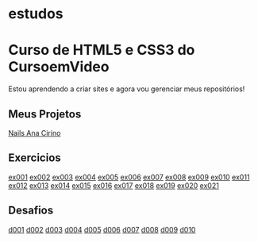 # estudos
 <h1>Curso de HTML5 e CSS3 do CursoemVideo</h1>

<p>Estou aprendendo a criar sites e agora vou gerenciar meus repositórios!<p>

<h2>Meus Projetos</h2>

<a href="https://arthurrodrigues1.github.io/NailsAnaCirino/" target= _blank>Nails Ana Cirino</a>

<h2>Exercicios</h2>

<a href="https://arthurrodrigues1.github.io/estudos/exercicios/ex001/" target= _blank>ex001</a>
<a href="https://arthurrodrigues1.github.io/estudos/exercicios/ex002/" target= _blank>ex002</a>
<a href="https://arthurrodrigues1.github.io/estudos/exercicios/ex003/" target= _blank>ex003</a>
<a href="https://arthurrodrigues1.github.io/estudos/exercicios/ex004/" target= _blank>ex004</a>
<a href="https://arthurrodrigues1.github.io/estudos/exercicios/ex005/" target= _blank>ex005</a>
<a href="https://arthurrodrigues1.github.io/estudos/exercicios/ex006/" target= _blank>ex006</a>
<a href="https://arthurrodrigues1.github.io/estudos/exercicios/ex007/" target= _blank>ex007</a>
<a href="https://arthurrodrigues1.github.io/estudos/exercicios/ex008/" target= _blank>ex008</a>
<a href="https://arthurrodrigues1.github.io/estudos/exercicios/ex009/" target= _blank>ex009</a>
<a href="https://arthurrodrigues1.github.io/estudos/exercicios/ex010/" target= _blank>ex010</a>
<a href="https://arthurrodrigues1.github.io/estudos/exercicios/ex011/" target= _blank>ex011</a>
<a href="https://arthurrodrigues1.github.io/estudos/exercicios/ex012/" target= _blank>ex012</a>
<a href="https://arthurrodrigues1.github.io/estudos/exercicios/ex013/" target= _blank>ex013</a>
<a href="https://arthurrodrigues1.github.io/estudos/exercicios/ex014/" target= _blank>ex014</a>
<a href="https://arthurrodrigues1.github.io/estudos/exercicios/ex015/" target= _blank>ex015</a>
<a href="https://arthurrodrigues1.github.io/estudos/exercicios/ex016/" target= _blank>ex016</a>
<a href="https://arthurrodrigues1.github.io/estudos/exercicios/ex017/" target= _blank>ex017</a>
<a href="https://arthurrodrigues1.github.io/estudos/exercicios/ex018/" target= _blank>ex018</a>
<a href="https://arthurrodrigues1.github.io/estudos/exercicios/ex019/" target= _blank>ex019</a>
<a href="https://arthurrodrigues1.github.io/estudos/exercicios/ex020/" target= _blank>ex020</a>
<a href="https://arthurrodrigues1.github.io/estudos/exercicios/ex021/" target= _blank>ex021</a>

<h2>Desafios</h2>

<a href="https://arthurrodrigues1.github.io/estudos/desafios/d001/" target= _blank>d001</a>
<a href="https://arthurrodrigues1.github.io/estudos/desafios/d002/" target= _blank>d002</a>
<a href="https://arthurrodrigues1.github.io/estudos/desafios/d003/" target= _blank>d003</a>
<a href="https://arthurrodrigues1.github.io/estudos/desafios/d004/" target= _blank>d004</a>
<a href="https://arthurrodrigues1.github.io/estudos/desafios/d005/" target= _blank>d005</a>
<a href="https://arthurrodrigues1.github.io/estudos/desafios/d006/" target= _blank>d006</a>
<a href="https://arthurrodrigues1.github.io/estudos/desafios/d007/" target= _blank>d007</a>
<a href="https://arthurrodrigues1.github.io/estudos/desafios/d008/" target= _blank>d008</a>
<a href="https://arthurrodrigues1.github.io/estudos/desafios/d009/" target= _blank>d009</a>
<a href="https://arthurrodrigues1.github.io/estudos/desafios/d010/" target= _blank>d010</a>
